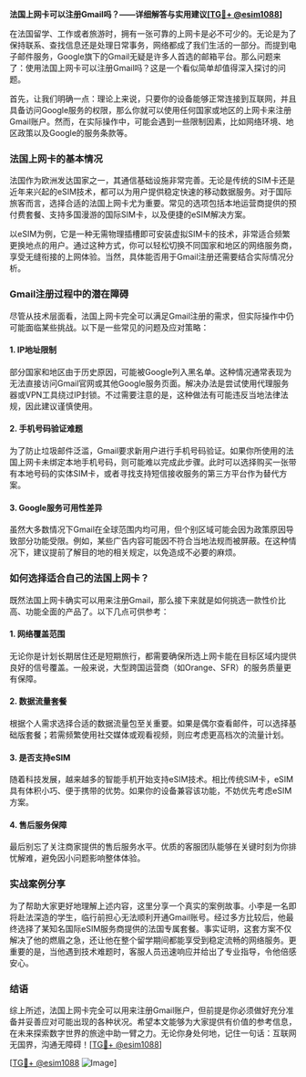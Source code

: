 **法国上网卡可以注册Gmail吗？——详细解答与实用建议[[TG💪+ @esim1088](https://t.me/s/esim1088)]**

在法国留学、工作或者旅游时，拥有一张可靠的上网卡是必不可少的。无论是为了保持联系、查找信息还是处理日常事务，网络都成了我们生活的一部分。而提到电子邮件服务，Google旗下的Gmail无疑是许多人首选的邮箱平台。那么问题来了：使用法国上网卡可以注册Gmail吗？这是一个看似简单却值得深入探讨的问题。

首先，让我们明确一点：理论上来说，只要你的设备能够正常连接到互联网，并且具备访问Google服务的权限，那么你就可以使用任何国家或地区的上网卡来注册Gmail账户。然而，在实际操作中，可能会遇到一些限制因素，比如网络环境、地区政策以及Google的服务条款等。

### 法国上网卡的基本情况

法国作为欧洲发达国家之一，其通信基础设施非常完善。无论是传统的SIM卡还是近年来兴起的eSIM技术，都可以为用户提供稳定快速的移动数据服务。对于国际旅客而言，选择合适的法国上网卡尤为重要。常见的选项包括本地运营商提供的预付费套餐、支持多国漫游的国际SIM卡，以及便捷的eSIM解决方案。

以eSIM为例，它是一种无需物理插槽即可安装虚拟SIM卡的技术，非常适合频繁更换地点的用户。通过这种方式，你可以轻松切换不同国家和地区的网络服务商，享受无缝衔接的上网体验。当然，具体能否用于Gmail注册还需要结合实际情况分析。

### Gmail注册过程中的潜在障碍

尽管从技术层面看，法国上网卡完全可以满足Gmail注册的需求，但实际操作中仍可能面临某些挑战。以下是一些常见的问题及应对策略：

#### 1. IP地址限制
部分国家和地区由于历史原因，可能被Google列入黑名单。这种情况通常表现为无法直接访问Gmail官网或其他Google服务页面。解决办法是尝试使用代理服务器或VPN工具绕过IP封锁。不过需要注意的是，这种做法有可能违反当地法律法规，因此建议谨慎使用。

#### 2. 手机号码验证难题
为了防止垃圾邮件泛滥，Gmail要求新用户进行手机号码验证。如果你所使用的法国上网卡未绑定本地手机号码，则可能难以完成此步骤。此时可以选择购买一张带有本地号码的实体SIM卡，或者寻找支持短信接收服务的第三方平台作为替代方案。

#### 3. Google服务可用性差异
虽然大多数情况下Gmail在全球范围内均可用，但个别区域可能会因为政策原因导致部分功能受限。例如，某些广告内容可能因不符合当地法规而被屏蔽。在这种情况下，建议提前了解目的地的相关规定，以免造成不必要的麻烦。

### 如何选择适合自己的法国上网卡？

既然法国上网卡确实可以用来注册Gmail，那么接下来就是如何挑选一款性价比高、功能全面的产品了。以下几点可供参考：

#### 1. 网络覆盖范围
无论你是计划长期居住还是短期旅行，都需要确保所选上网卡能在目标区域内提供良好的信号覆盖。一般来说，大型跨国运营商（如Orange、SFR）的服务质量更有保障。

#### 2. 数据流量套餐
根据个人需求选择合适的数据流量包至关重要。如果是偶尔查看邮件，可以选择基础版套餐；若需频繁使用社交媒体或观看视频，则应考虑更高档次的流量计划。

#### 3. 是否支持eSIM
随着科技发展，越来越多的智能手机开始支持eSIM技术。相比传统SIM卡，eSIM具有体积小巧、便于携带的优势。如果你的设备兼容该功能，不妨优先考虑eSIM方案。

#### 4. 售后服务保障
最后别忘了关注商家提供的售后服务水平。优质的客服团队能够在关键时刻为你排忧解难，避免因小问题影响整体体验。

### 实战案例分享

为了帮助大家更好地理解上述内容，这里分享一个真实的案例故事。小李是一名即将赴法深造的学生，临行前担心无法顺利开通Gmail账号。经过多方比较后，他最终选择了某知名国际eSIM服务商提供的法国专属套餐。事实证明，这套方案不仅解决了他的燃眉之急，还让他在整个留学期间都能享受到稳定流畅的网络服务。更重要的是，当他遇到技术难题时，客服人员迅速响应并给出了专业指导，令他倍感安心。

### 结语

综上所述，法国上网卡完全可以用来注册Gmail账户，但前提是你必须做好充分准备并妥善应对可能出现的各种状况。希望本文能够为大家提供有价值的参考信息，在未来探索数字世界的旅途中助一臂之力。无论你身处何地，记住一句话：互联网无国界，沟通无障碍！[[TG💪+ @esim1088](https://t.me/s/esim1088)]

[[TG💪+ @esim1088](https://t.me/s/esim1088) ![Image](https://i.postimg.cc/4NQfJmqS/Snipaste-2025-05-13-00-14-12.png)]